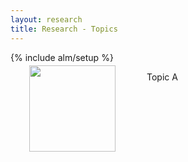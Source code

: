```yaml
---
layout: research
title: Research - Topics
---
```

{% include alm/setup %}
<script language="javascript">
$($("#ta").children()[0]).css('color', '#EC6197');
</script>


<div name="photo" style="position:relative;float:left;margin:-10px 50px 30px 30px;" width="200px" height="200px">
<img src="http://wuhu-ife.github.io/homepage/imgs/portray.jpg" width="138px" >
</div>

Topic A


